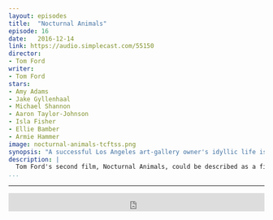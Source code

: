 ```yaml
---
layout: episodes
title:  "Nocturnal Animals"
episode: 16
date:   2016-12-14
link: https://audio.simplecast.com/55150
director:
- Tom Ford
writer:
- Tom Ford
stars:
- Amy Adams
- Jake Gyllenhaal
- Michael Shannon
- Aaron Taylor-Johnson
- Isla Fisher
- Ellie Bamber
- Armie Hammer
image: nocturnal-animals-tcftss.png
synopsis: "A successful Los Angeles art-gallery owner's idyllic life is marred by the constant traveling of her handsome second husband. While he is away, she is shaken by the arrival of a manuscript written by her first husband, who she has not seen in years. The manuscript tells the story of a teacher who finds a trip with his family turning into a nightmare. As Susan reads the book, it forces her to examine her past and confront some dark truths."
description: |
  Tom Ford's second film, Nocturnal Animals, could be described as a film about reading a book or three different films expertly put together by a master of the his craft. Damian and Josh talk at length about this film, after dusting a little rust off, and the three key moments where Tom Ford lingers in his scenes.
...
```

---

<iframe frameborder='0' height='36px' scrolling='no' seamless src='https://simplecast.com/e/55150?style=dark' width='100%'></iframe>
